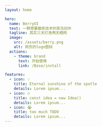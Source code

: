 ```yaml
---
layout: home

hero:
  name: BerryUI
  text: 一群想要磨练技术的菜鸟创作
  tagline: 其实三天打渔两天晒网
  image:
    src: /assets/berry.png
    alt: 网页的logo图标
  actions:
    - theme: brand
      text: 开始使用
      link: /Base/install

features:
  - icon: 💡
    title: Eternal sunshine of the spotle
    details: Lorem ipsum...
  - icon: 🔥
    title: const idea = new Idea()
    details: Lorem ipsum...
  - icon: 😭
    title: too much TODO
    details: Lorem ipsum...
---
```

